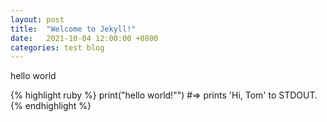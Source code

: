 ```yaml
---
layout: post
title:  "Welcome to Jekyll!"
date:   2021-10-04 12:00:00 +0800
categories: test blog
---
```

hello world

{% highlight ruby %}
print("hello world!"")
#=> prints 'Hi, Tom' to STDOUT.
{% endhighlight %}
